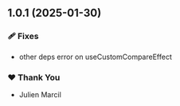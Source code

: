## 1.0.1 (2025-01-30)

### 🩹 Fixes

- other deps error on useCustomCompareEffect

### ❤️ Thank You

- Julien Marcil